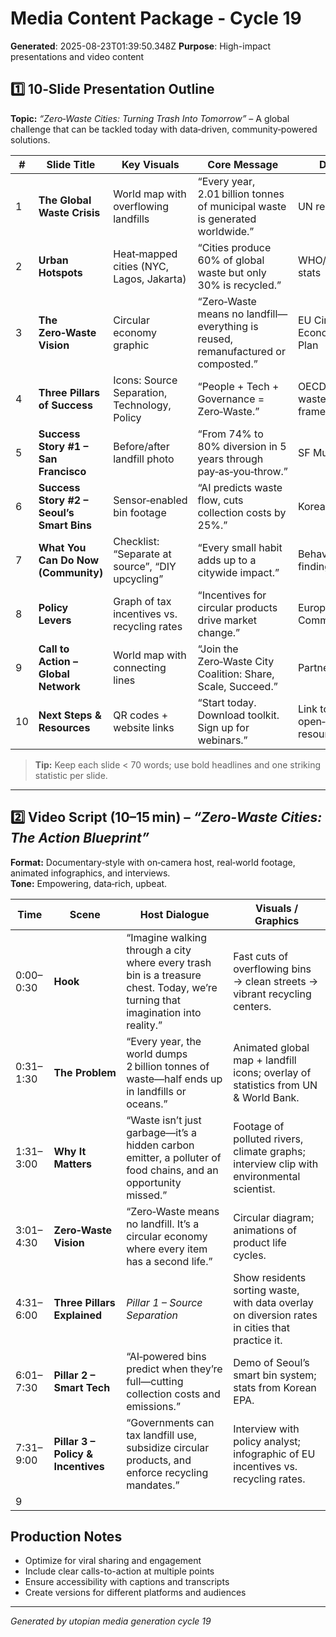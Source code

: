 # Media Content Package - Cycle 19

**Generated**: 2025-08-23T01:39:50.348Z
**Purpose**: High-impact presentations and video content

## 1️⃣ 10‑Slide Presentation Outline  
**Topic:** *“Zero‑Waste Cities: Turning Trash Into Tomorrow”* – A global challenge that can be tackled today with data‑driven, community‑powered solutions.

| # | Slide Title | Key Visuals | Core Message | Data Hook |
|---|-------------|-------------|--------------|-----------|
| 1 | **The Global Waste Crisis** | World map with overflowing landfills | “Every year, 2.01 billion tonnes of municipal waste is generated worldwide.” | UN report (2023) |
| 2 | **Urban Hotspots** | Heat‑mapped cities (NYC, Lagos, Jakarta) | “Cities produce 60% of global waste but only 30% is recycled.” | WHO/World Bank stats |
| 3 | **The Zero‑Waste Vision** | Circular economy graphic | “Zero‑Waste means no landfill—everything is reused, remanufactured or composted.” | EU Circular Economy Action Plan |
| 4 | **Three Pillars of Success** | Icons: Source Separation, Technology, Policy | “People + Tech + Governance = Zero‑Waste.” | OECD waste‑management framework |
| 5 | **Success Story #1 – San Francisco** | Before/after landfill photo | “From 74% to 80% diversion in 5 years through pay‑as‑you‑throw.” | SF Municipal data |
| 6 | **Success Story #2 – Seoul’s Smart Bins** | Sensor‑enabled bin footage | “AI predicts waste flow, cuts collection costs by 25%.” | Korean EPA report |
| 7 | **What You Can Do Now (Community)** | Checklist: “Separate at source”, “DIY upcycling” | “Every small habit adds up to a citywide impact.” | Behavioral science findings |
| 8 | **Policy Levers** | Graph of tax incentives vs. recycling rates | “Incentives for circular products drive market change.” | European Commission data |
| 9 | **Call to Action – Global Network** | World map with connecting lines | “Join the Zero‑Waste City Coalition: Share, Scale, Succeed.” | Partnership logos |
|10 | **Next Steps & Resources** | QR codes + website links | “Start today. Download toolkit. Sign up for webinars.” | Link to open‑source resources |

> **Tip:** Keep each slide < 70 words; use bold headlines and one striking statistic per slide.

---

## 2️⃣ Video Script (10–15 min) – *“Zero‑Waste Cities: The Action Blueprint”*  

**Format:** Documentary‑style with on‑camera host, real‑world footage, animated infographics, and interviews.  
**Tone:** Empowering, data‑rich, upbeat.

| Time | Scene | Host Dialogue | Visuals / Graphics |
|------|-------|---------------|--------------------|
| 0:00–0:30 | **Hook** | “Imagine walking through a city where every trash bin is a treasure chest. Today, we’re turning that imagination into reality.” | Fast cuts of overflowing bins → clean streets → vibrant recycling centers. |
| 0:31–1:30 | **The Problem** | “Every year, the world dumps 2 billion tonnes of waste—half ends up in landfills or oceans.” | Animated global map + landfill icons; overlay of statistics from UN & World Bank. |
| 1:31–3:00 | **Why It Matters** | “Waste isn’t just garbage—it’s a hidden carbon emitter, a polluter of food chains, and an opportunity missed.” | Footage of polluted rivers, climate graphs; interview clip with environmental scientist. |
| 3:01–4:30 | **Zero‑Waste Vision** | “Zero‑Waste means no landfill. It’s a circular economy where every item has a second life.” | Circular diagram; animations of product life cycles. |
| 4:31–6:00 | **Three Pillars Explained** | *Pillar 1 – Source Separation* | Show residents sorting waste, with data overlay on diversion rates in cities that practice it. |
| 6:01–7:30 | **Pillar 2 – Smart Tech** | “AI‑powered bins predict when they’re full—cutting collection costs and emissions.” | Demo of Seoul’s smart bin system; stats from Korean EPA. |
| 7:31–9:00 | **Pillar 3 – Policy & Incentives** | “Governments can tax landfill use, subsidize circular products, and enforce recycling mandates.” | Interview with policy analyst; infographic of EU incentives vs. recycling rates. |
| 9

## Production Notes
- Optimize for viral sharing and engagement
- Include clear calls-to-action at multiple points
- Ensure accessibility with captions and transcripts
- Create versions for different platforms and audiences

---
*Generated by utopian media generation cycle 19*
